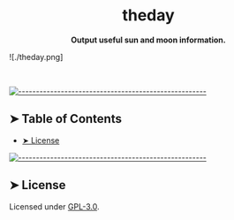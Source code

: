 <!-- ⚠️ This README has been generated from the file(s) "blueprint.md" ⚠️--><h1 align="center">theday</h1>
<p align="center">
  <b>Output useful sun and moon information.</b></br>
  <sub><sub>
</p>

![./theday.png]

<br />


[![-----------------------------------------------------](https://raw.githubusercontent.com/andreasbm/readme/master/assets/lines/rainbow.png)](#table-of-contents)

## ➤ Table of Contents

* [➤ License](#-license)

[![-----------------------------------------------------](https://raw.githubusercontent.com/andreasbm/readme/master/assets/lines/rainbow.png)](#license)

## ➤ License
	
Licensed under [GPL-3.0](https://opensource.org/licenses/GPL-3.0).